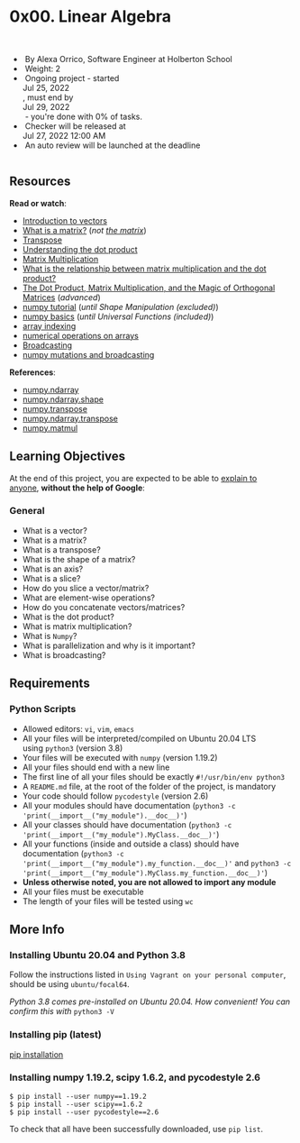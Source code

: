 <h1>0x00. Linear Algebra</h1>
<div><br></div>
<ul>
    <li>&nbsp;By Alexa Orrico, Software Engineer at Holberton School</li>
    <li>&nbsp;Weight: 2</li>
    <li>&nbsp;Ongoing project - started&nbsp;<div><span title="">Jul 25, 2022</span></div>, must end by&nbsp;<div><span title="">Jul 29, 2022</span></div>&nbsp;- you&apos;re done with&nbsp;0% of tasks.</li>
    <li>&nbsp;Checker will be released at&nbsp;<div><span title="">Jul 27, 2022 12:00 AM</span></div>
    </li>
    <li>&nbsp;An auto review will be launched at the deadline</li>
</ul>
<div>
    <div>
        <p><img src="https://holbertonintranet.s3.amazonaws.com/uploads/medias/2018/9/54daaf81421a9b894688.jpg?X-Amz-Algorithm=AWS4-HMAC-SHA256&X-Amz-Credential=AKIARDDGGGOU5BHMTQX4%2F20220725%2Fus-east-1%2Fs3%2Faws4_request&X-Amz-Date=20220725T140656Z&X-Amz-Expires=86400&X-Amz-SignedHeaders=host&X-Amz-Signature=25a9d6f950c20e168e29f9b5515c5ebc22dba8b6a442360c2e135f855d262948" alt=""></p>
        <h2>Resources</h2>
        <p><strong>Read or watch</strong>:</p>
        <ul>
            <li><a href="https://intranet.hbtn.io/rltoken/C05mTOfKzZgz_AVSosNKIw" target="_blank" title="Introduction to vectors">Introduction to vectors</a></li>
            <li><a href="https://intranet.hbtn.io/rltoken/vLe4BBPfmLXy2s_Idqo87w" target="_blank" title="What is a matrix?">What is a matrix?</a> (<em>not&nbsp;<a href="https://intranet.hbtn.io/rltoken/Zad2ReJ9SU4IuQ3ZX986qw" target="_blank" title="the matrix">the matrix</a></em>)</li>
            <li><a href="https://intranet.hbtn.io/rltoken/xHWwQjqH9tgEcskvFQaV7A" target="_blank" title="Transpose">Transpose</a></li>
            <li><a href="https://intranet.hbtn.io/rltoken/2tYcOFY35stXjd0nhTpgFA" target="_blank" title="Understanding the dot product">Understanding the dot product</a></li>
            <li><a href="https://intranet.hbtn.io/rltoken/pV4znghCxaXAAny4Ou-cNw" target="_blank" title="Matrix Multiplication">Matrix Multiplication</a></li>
            <li><a href="https://intranet.hbtn.io/rltoken/ih50DhE4FvilyItYPo1x5A" target="_blank" title="What is the relationship between matrix multiplication and the dot product?">What is the relationship between matrix multiplication and the dot product?</a></li>
            <li><a href="https://intranet.hbtn.io/rltoken/DnAvjbmojZutluWV9OJVOg" target="_blank" title="The Dot Product, Matrix Multiplication, and the Magic of Orthogonal Matrices">The Dot Product, Matrix Multiplication, and the Magic of Orthogonal Matrices</a> (<em>advanced</em>)</li>
            <li><a href="https://intranet.hbtn.io/rltoken/MBHHb0eiN0OummbEdI9g_Q" target="_blank" title="numpy tutorial">numpy tutorial</a> (<em>until Shape Manipulation (excluded)</em>)</li>
            <li><a href="https://intranet.hbtn.io/rltoken/L8RdIDGi3GGO-_erGcMORg" target="_blank" title="numpy basics">numpy basics</a> (<em>until Universal Functions (included)</em>)</li>
            <li><a href="https://intranet.hbtn.io/rltoken/1LPk4EosRetS_C7eX-mQNA" target="_blank" title="array indexing">array indexing</a></li>
            <li><a href="https://intranet.hbtn.io/rltoken/slRzAgt6aom5-Nj5XSdUcQ" target="_blank" title="numerical operations on arrays">numerical operations on arrays</a></li>
            <li><a href="https://intranet.hbtn.io/rltoken/xgq6QIOHufhg8lHCZn0jwA" target="_blank" title="Broadcasting">Broadcasting</a></li>
            <li><a href="https://intranet.hbtn.io/rltoken/Woz5KooXnb7GhIFuLS-Ndw" target="_blank" title="numpy mutations and broadcasting">numpy mutations and broadcasting</a></li>
        </ul>
        <p><strong>References</strong>:</p>
        <ul>
            <li><a href="https://intranet.hbtn.io/rltoken/Ah-QtZhAhFSYnloj837a8Q" target="_blank" title="numpy.ndarray">numpy.ndarray</a></li>
            <li><a href="https://intranet.hbtn.io/rltoken/mvx-STJbJ4Nn1N_BFfpnaQ" target="_blank" title="numpy.ndarray.shape">numpy.ndarray.shape</a></li>
            <li><a href="https://intranet.hbtn.io/rltoken/I1V8iDWar7Hnoh_VwQzZ_Q" target="_blank" title="numpy.transpose">numpy.transpose</a></li>
            <li><a href="https://intranet.hbtn.io/rltoken/iv73fN04gTbpeV_XcIIaPQ" target="_blank" title="numpy.ndarray.transpose">numpy.ndarray.transpose</a></li>
            <li><a href="https://intranet.hbtn.io/rltoken/MbHJEqjwavimnL8HRtaYCA" target="_blank" title="numpy.matmul">numpy.matmul</a></li>
        </ul>
        <h2>Learning Objectives</h2>
        <p>At the end of this project, you are expected to be able to&nbsp;<a href="https://intranet.hbtn.io/rltoken/HXMfblwaZlByv5YItZHtGA" target="_blank" title="explain to anyone">explain to anyone</a>,&nbsp;<strong>without the help of Google</strong>:</p>
        <h3>General</h3>
        <ul>
            <li>What is a vector?</li>
            <li>What is a matrix?</li>
            <li>What is a transpose?</li>
            <li>What is the shape of a matrix?</li>
            <li>What is an axis?</li>
            <li>What is a slice?</li>
            <li>How do you slice a vector/matrix?</li>
            <li>What are element-wise operations?</li>
            <li>How do you concatenate vectors/matrices?</li>
            <li>What is the dot product?</li>
            <li>What is matrix multiplication?</li>
            <li>What is&nbsp;<code>Numpy</code>?</li>
            <li>What is parallelization and why is it important?</li>
            <li>What is broadcasting?</li>
        </ul>
        <h2>Requirements</h2>
        <h3>Python Scripts</h3>
        <ul>
            <li>Allowed editors:&nbsp;<code>vi</code>,&nbsp;<code>vim</code>,&nbsp;<code>emacs</code></li>
            <li>All your files will be interpreted/compiled on Ubuntu 20.04 LTS using&nbsp;<code>python3</code> (version 3.8)</li>
            <li>Your files will be executed with&nbsp;<code>numpy</code> (version 1.19.2)</li>
            <li>All your files should end with a new line</li>
            <li>The first line of all your files should be exactly&nbsp;<code>#!/usr/bin/env python3</code></li>
            <li>A&nbsp;<code>README.md</code> file, at the root of the folder of the project, is mandatory</li>
            <li>Your code should follow&nbsp;<code>pycodestyle</code> (version 2.6)</li>
            <li>All your modules should have documentation (<code>python3 -c &apos;print(__import__(&quot;my_module&quot;).__doc__)&apos;</code>)</li>
            <li>All your classes should have documentation (<code>python3 -c &apos;print(__import__(&quot;my_module&quot;).MyClass.__doc__)&apos;</code>)</li>
            <li>All your functions (inside and outside a class) should have documentation (<code>python3 -c &apos;print(__import__(&quot;my_module&quot;).my_function.__doc__)&apos;</code> and&nbsp;<code>python3 -c &apos;print(__import__(&quot;my_module&quot;).MyClass.my_function.__doc__)&apos;</code>)</li>
            <li><strong>Unless otherwise noted, you are not allowed to import any module</strong></li>
            <li>All your files must be executable</li>
            <li>The length of your files will be tested using&nbsp;<code>wc</code></li>
        </ul>
        <h2>More Info</h2>
        <h3>Installing Ubuntu 20.04 and Python 3.8</h3>
        <p>Follow the instructions listed in&nbsp;<code>Using Vagrant on your personal computer</code>, should be using&nbsp;<code>ubuntu/focal64</code>.</p>
        <p><em>Python 3.8 comes pre-installed on Ubuntu 20.04. How convenient! You can confirm this with</em> <code>python3 -V</code></p>
        <h3>Installing pip (latest)</h3>
        <p><a href="https://intranet.hbtn.io/rltoken/bnipr2zxol-aSqNNCglaFg" target="_blank" title="pip installation">pip installation</a></p>
        <h3>Installing numpy 1.19.2, scipy 1.6.2, and pycodestyle 2.6</h3>
        <pre><code>$ pip install --user numpy==1.19.2
$ pip install --user scipy==1.6.2
$ pip install --user pycodestyle==2.6
</code></pre>
        <p>To check that all have been successfully downloaded, use&nbsp;<code>pip list</code>.</p>
    </div>
</div>